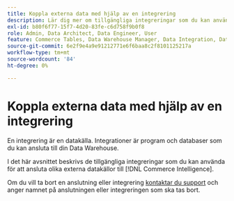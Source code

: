 ```yaml
---
title: Koppla externa data med hjälp av en integrering
description: Lär dig mer om tillgängliga integreringar som du kan använda för att ansluta olika externa datakällor till  [!DNL Commerce Intelligence].
exl-id: b80f6f77-15f7-4d20-83fe-c6d758f9b0f8
role: Admin, Data Architect, Data Engineer, User
feature: Commerce Tables, Data Warehouse Manager, Data Integration, Data Import/Export
source-git-commit: 6e2f9e4a9e91212771e6f6baa8c2f8101125217a
workflow-type: tm+mt
source-wordcount: '84'
ht-degree: 0%

---
```


# Koppla externa data med hjälp av en integrering

En integrering är en datakälla. Integrationer är program och databaser som du kan ansluta till din Data Warehouse.

I det här avsnittet beskrivs de tillgängliga integreringar som du kan använda för att ansluta olika externa datakällor till [!DNL Commerce Intelligence].

Om du vill ta bort en anslutning eller integrering [kontaktar du support](https://experienceleague.adobe.com/docs/commerce-knowledge-base/kb/troubleshooting/miscellaneous/mbi-service-policies.html) och anger namnet på anslutningen eller integreringen som ska tas bort.
